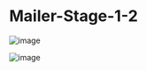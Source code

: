 # Mailer-Stage-1-2

![image](https://github.com/abinaya2006/Mailer-Stage-1-2/assets/72507845/10a805aa-d0a3-4997-b8f6-eca1efc16726)


![image](https://github.com/abinaya2006/Mailer-Stage-1-2/assets/72507845/4c25a1bf-11f0-4b82-9a3d-a202096856d9)


